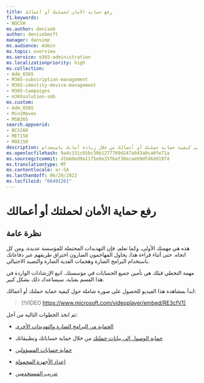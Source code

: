 ```yaml
---
title: رفع حماية الأمان لحملتك أو أعمالك
f1.keywords:
- NOCSH
ms.author: deniseb
author: denisebmsft
manager: dansimp
ms.audience: Admin
ms.topic: overview
ms.service: o365-administration
ms.localizationpriority: high
ms.collection:
- Adm_O365
- M365-subscription-management
- M365-identity-device-management
- M365-Campaigns
- m365solution-smb
ms.custom:
- Adm_O365
- MiniMaven
- MSB365
search.appverid:
- BCS160
- MET150
- MOE150
description: تعرف على كيفية حماية حملتك أو أعمالك من خلال زيادة أمانك باستخدام Microsoft 365.
ms.openlocfilehash: 9a4c331c65bc30b1277709d247a043a0ca0fe71a
ms.sourcegitcommit: d1b60ed9a11f5e6e35fbaf30ecaeb9dfd6dd197d
ms.translationtype: MT
ms.contentlocale: ar-SA
ms.lasthandoff: 06/29/2022
ms.locfileid: "66491261"
---
```

# <a name="bump-up-security-protection-for-your-campaign-or-business"></a>رفع حماية الأمان لحملتك أو أعمالك

## <a name="overview"></a>نظرة عامة 

هذه هي مهمتك الأولى، وكما تعلم، فإن التهديدات المحتملة للمؤسسة عديدة، ومن كل اتجاه. حتى أثناء قراءة هذا، يحاول المهاجمون الضارون اختراق طريقهم عبر دفاعاتك باستخدام البرامج الضارة وهجمات الفدية الضارة والتصيد الاحتيالي.

مهمة التخطي قبلك هي تأمين جميع الحسابات في مؤسستك. اتبع الإرشادات الواردة في هذا القسم بعناية. سيساعدك ذلك بشكل كبير.

ابدأ بمشاهدة هذا الفيديو للحصول على صورة شاملة حول كيفية حماية حملتك أو أعمالك:


> [!VIDEO https://www.microsoft.com/videoplayer/embed/RE3cfV1]  


ثم اتخذ الخطوات التالية من أجل:

- [الحماية من البرامج الضارة والتهديدات الأخرى](m365bp-increase-protection.md)

- [حماية الوصول إلى بيانات حملتك](m365bp-conditional-access.md) من خلال حماية حساباتك وتطبيقاتك

- [حماية حسابات المسؤولين](m365bp-protect-admin-accounts.md)

- [إعداد الأجهزة المحمولة](../business/set-up-mobile-devices.md)

- [تدريب المستخدمين](m365-campaigns-users.md)
